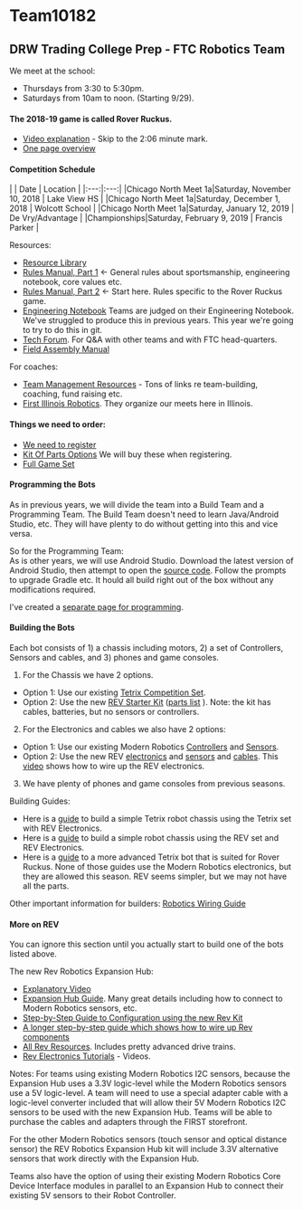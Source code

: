 # Team10182
## DRW Trading College Prep - FTC Robotics Team

We meet at the school:
- Thursdays from 3:30 to 5:30pm.
- Saturdays from 10am to noon. (Starting 9/29).

#### The 2018-19 game is called Rover Ruckus.

- [Video explanation](https://www.youtube.com/watch?v=rR4gR4l2XA8) - Skip to the 2:06 minute mark.
- [One page overview](https://firstinspiresst01.blob.core.windows.net/ftc/2019/gonemlpg.pdf)

#### Competition Schedule
| | Date | Location |
|:---:|:---:|
|Chicago North Meet 1a|Saturday, November 10, 2018 | Lake View HS |
|Chicago North Meet 1a|Saturday, December 1, 2018 | Wolcott School |
|Chicago North Meet 1a|Saturday, January 12, 2019 | De Vry/Advantage |
|Championships|Saturday, February 9, 2019 | Francis Parker |


Resources:
- [Resource Library](https://www.firstinspires.org/resource-library/ftc/game-and-season-info)
- [Rules Manual, Part 1](https://www.firstinspires.org/sites/default/files/uploads/resource_library/ftc/game-manual-part-1.pdf) <- General rules about sportsmanship, engineering notebook, core values etc.
- [Rules Manual, Part 2](https://www.firstinspires.org/sites/default/files/uploads/resource_library/ftc/game-manual-part-2.pdf) <- Start here. Rules specific to the Rover Ruckus game.
- [Engineering Notebook](EngineeringNotebook/EngineeringNotebook.md) Teams are judged on their Engineering Notebook. We've struggled to produce this in previous years. This year we're going to try to do this in git.
- [Tech Forum](https://ftcforum.usfirst.org/). For Q&A with other teams and with FTC head-quarters.
- [Field Assembly Manual](https://firstinspiresst01.blob.core.windows.net/ftc/2019/fieldsetjhupguide1.1.pdf)

For coaches:
- [Team Management Resources](https://www.firstinspires.org/resource-library/ftc/team-management-resources) - Tons of links re team-building, coaching, fund raising etc.
- [First Illinois Robotics](https://www.firstillinoisrobotics.org/ftc/). They organize our meets here in Illinois.

#### Things we need to order:
- [We need to register](https://www.firstinspires.org/)
- [Kit Of Parts Options](https://www.firstinspires.org/sites/default/files/uploads/resource_library/ftc/kit-of-parts.pdf) We will buy these when registering.
- [Full Game Set](http://www.andymark.com/Rover-Ruckus-p/am-3890.htm)

#### Programming the Bots ####

As in previous years, we will divide the team into a Build Team and a Programming Team. The Build Team doesn't need to learn Java/Android Studio, etc. They will have plenty to do without getting into this and vice versa.

So for the Programming Team:   
As is other years, we will use Android Studio. Download the latest version of Android Studio, then attempt to open the [source code](https://github.com/ftctechnh/ftc_app). Follow the prompts to upgrade Gradle etc. It hould all build right out of the box without any modifications required.

I've created a [separate page for programming](Programming.md).

#### Building the Bots ####
Each bot consists of 1) a chassis including motors, 2) a set of Controllers, Sensors and cables, and 3) phones and game consoles.

1) For the Chassis we have 2 options.
- Option 1: Use our existing [Tetrix Competition Set](https://www.pitsco.com/TETRIX-FTC-Competition-Set/&TXredir=1).
- Option 2: Use the new [REV Starter Kit](http://www.revrobotics.com/rev-45-1270/) ([parts list](http://www.revrobotics.com/content/docs/REV-45-1270-PL.pdf) ). Note: the kit has cables, batteries, but no sensors or controllers.

2) For the Electronics and cables we also have 2 options:
- Option 1: Use our existing Modern Robotics [Controllers](https://modernroboticsinc.com/robot-electronics-bundle-2) and [Sensors](https://modernroboticsinc.com/sensors). 
- Option 2: Use the new REV [electronics](http://www.revrobotics.com/rev-for-ftc/electronics/control-system/) and [sensors](http://www.revrobotics.com/ftc/electronics/sensors/) and [cables](http://www.revrobotics.com/ftc/electronics/cables/). This [video](https://www.youtube.com/watch?v=DKwpEyKbTqM&index=2&list=PLEuGrYl8iBm6SyJ41h1qQdl6en5YNCydi) shows how to wire up the REV electronics.

3) We have plenty of phones and game consoles from previous seasons.

Building Guides:
- Here is a [guide](https://www.firstinspires.org/sites/default/files/uploads/resource_library/ftc/basic-bot-guide-tetrix.pdf) to build a simple Tetrix robot chassis using the Tetrix set with REV Electronics.
- Here is a [guide](https://www.firstinspires.org/sites/default/files/uploads/resource_library/ftc/basic-bot-guide-rev.pdf) to build a simple robot chassis using the REV set and REV Electronics.
- Here is a [guide](https://www.firstinspires.org/sites/default/files/uploads/resource_library/ftc/basic-bot-guide-tetrix-part2.pdf) to a more advanced Tetrix bot that is suited for Rover Ruckus.
None of those guides use the Modern Robotics electronics, but they are allowed this season. REV seems simpler, but we may not have all the parts.

Other important information for builders:
[Robotics Wiring Guide](https://www.firstinspires.org/sites/default/files/uploads/resource_library/ftc/robot-wiring-guide.pdf)

#### More on REV ####

You can ignore this section until you actually start to build one of the bots listed above.   

The new Rev Robotics Expansion Hub:
- [Explanatory Video](https://www.youtube.com/watch?v=7FIayseEtrk)
- [Expansion Hub Guide](http://www.revrobotics.com/content/docs/REV-31-1153-GS.pdf). Many great details including how to connect to Modern Robotics sensors, etc.
- [Step-by-Step Guide to Configuration using the new Rev Kit](https://github.com/ftctechnh/ftc_app/wiki/Configuring-Your-Hardware)
- [A longer step-by-step guide which shows how to wire up Rev components]( https://www.firstinspires.org/sites/default/files/uploads/resource_library/ftc/android-studio-tutorial.pdf)
- [All Rev Resources](http://www.revrobotics.com/resources). Includes pretty advanced drive trains.
- [Rev Electronics Tutorials](https://www.youtube.com/playlist?list=PLEuGrYl8iBm6SyJ41h1qQdl6en5YNCydi) - Videos.

Notes:
 For teams using existing Modern Robotics I2C sensors, because the Expansion Hub uses a 3.3V logic-level while the Modern Robotics sensors use a 5V logic-level. A team will need to use a special adapter cable with a logic-level converter included that will allow their 5V Modern Robotics I2C sensors to be used with the new Expansion Hub. Teams will be able to purchase the cables and adapters through the FIRST storefront. 

For the other Modern Robotics sensors (touch sensor and optical distance sensor) the REV Robotics Expansion Hub kit will include 3.3V alternative sensors that work directly with the Expansion Hub.

Teams also have the option of using their existing Modern Robotics Core Device Interface modules in parallel to an Expansion Hub to connect their existing 5V sensors to their Robot Controller.

